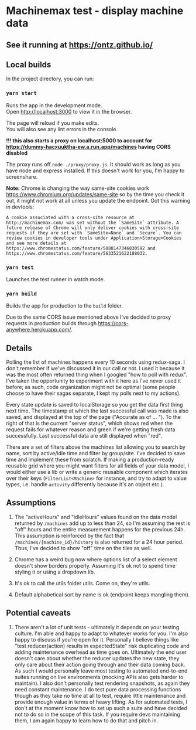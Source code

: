 # Machinemax test - display machine data

## See it running at https://ontz.github.io/

## Local builds

In the project directory, you can run:

### `yarn start`

Runs the app in the development mode.<br />
Open [http://localhost:3000](http://localhost:3000) to view it in the browser.

The page will reload if you make edits.<br />
You will also see any lint errors in the console.

**!!! this also starts a proxy on localhost:5000 to account for https://dummy-hacxuuktha-ew.a.run.app/machines having CORS disabled**

The proxy runs off `node ./proxy/proxy.js`. It should work as long as you have node and express installed. If this doesn't work for you, I'm happy to screenshare.

**Note:** Chrome is changing the way same-site cookies work https://www.chromium.org/updates/same-site so by the time you check it out, it might not work at all unless you update the endpoint. Got this warning in devtools:

```
A cookie associated with a cross-site resource at http://machinemax.com/ was set without the `SameSite` attribute. A future release of Chrome will only deliver cookies with cross-site requests if they are set with `SameSite=None` and `Secure`. You can review cookies in developer tools under Application>Storage>Cookies and see more details at https://www.chromestatus.com/feature/5088147346030592 and https://www.chromestatus.com/feature/5633521622188032.
```

### `yarn test`

Launches the test runner in watch mode.

### `yarn build`

Builds the app for production to the `build` folder.

Due to the same CORS issue mentioned above I've decided to proxy requests in production builds through https://cors-anywhere.herokuapp.com/.

## Details

Polling the list of machines happens every 10 seconds using redux-saga. I don't remember if we've discussed it in our call or not. I used it because it was the most often returned thing when I googled "how to poll with redux". I've taken the opportunity to experiment with it here as I've never used it before; as such, code organization might not be optimal (some people choose to have their sagas separate, I kept my polls next to my actions).

Every state update is saved to localStorage so you get the data first thing next time. The timestamp at which the last successful call was made is also saved, and displayed at the top of the page ("Accurate as of ... "). To the right of that is the current "server status", which shows red when the request fails for whatever reason and green if we're getting fresh data successfully. Last successful data are still displayed when "red".

There are a set of filters above the machines list allowing you to search by name, sort by active/idle time and filter by group/site. I've decided to save time and implement these from scratch. If making a production-ready reusable grid where you might want filters for all fields of your data model, I would either use a lib or write a generic reusable component which iterates over their keys (`FilterList<Machine>` for instance, and try to adapt to value types, i.e. handle `activity` differently because it's an object etc.).

## Assumptions

1. The "activeHours" and "idleHours" values found on the data model returned by `/machines` add up to less than 24, so I'm assuming the rest is "off" hours and the entire measurement happens for the previous 24h. This assumption is reinforced by the fact that `/machines/{machine_id}/history` is also returned for a 24 hour period. Thus, I've decided to show "off" time on the tiles as well.

2. Chrome has a weird bug now where options list of a select element doesn't show borders properly. Assuming it's ok not to spend time styling it or using a dropdown lib.

3. It's ok to call the utils folder utils. Come on, they're utils.

4. Default alphabetical sort by name is ok (endpoint keeps mangling them).

## Potential caveats

1. There aren't a lot of unit tests - ultimately it depends on your testing culture. I'm able and happy to adapt to whatever works for you. I'm also happy to discuss if you're open for it. Personally I believe things like "test reducer(action) results in expectedState" risk duplicating code and adding maintenance overhead as time goes on. Ultimately the end user doesn't care about whether the reducer updates the new state, they only care about their action going through and their data coming back. As such I would personally leave most testing to automated end-to-end suites running on live environments (mocking APIs also gets harder to maintain). I also don't personally test rendering snapshots, as again they need constant maintenance. I do test pure data processing functions though as they take no time at all to test, require little maintenance and provide enough value in terms of heavy lifting. As for automated tests, I don't at the moment know how to set up such a suite and have decided not to do so in the scope of this task. If you require devs maintaining them, I am again happy to learn how to do that and pitch in.
